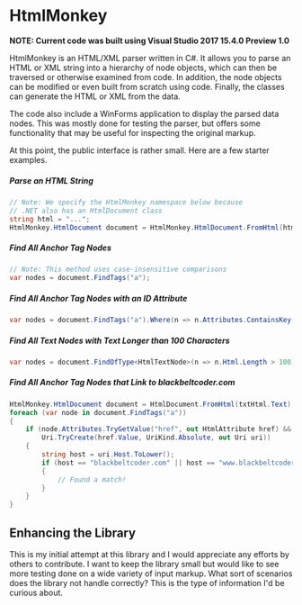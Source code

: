 # HtmlMonkey

**NOTE: Current code was built using Visual Studio 2017 15.4.0 Preview 1.0**

HtmlMonkey is an HTML/XML parser written in C#. It allows you to parse an HTML or XML string into a hierarchy of node objects, which can then be traversed or otherwise examined from code. In addition, the node objects can be modified or even built from scratch using code. Finally, the classes can generate the HTML or XML from the data.

The code also include a WinForms application to display the parsed data nodes. This was mostly done for testing the parser, but offers some functionality that may be useful for inspecting the original markup.

At this point, the public interface is rather small. Here are a few starter examples.

##### Parse an HTML String

```cs
// Note: We specify the HtmlMonkey namespace below because
// .NET also has an HtmlDocument class
string html = "...";
HtmlMonkey.HtmlDocument document = HtmlMonkey.HtmlDocument.FromHtml(html);
```

##### Find All Anchor Tag Nodes

```cs
// Note: This method uses case-insensitive comparisons
var nodes = document.FindTags("a");
```

##### Find All Anchor Tag Nodes with an ID Attribute

```cs
var nodes = document.FindTags("a").Where(n => n.Attributes.ContainsKey("id"));
```

##### Find All Text Nodes with Text Longer than 100 Characters

```cs
var nodes = document.FindOfType<HtmlTextNode>(n => n.Html.Length > 100);
```

##### Find All Anchor Tag Nodes that Link to blackbeltcoder.com

```cs
HtmlMonkey.HtmlDocument document = HtmlDocument.FromHtml(txtHtml.Text);
foreach (var node in document.FindTags("a"))
{
    if (node.Attributes.TryGetValue("href", out HtmlAttribute href) &&
        Uri.TryCreate(href.Value, UriKind.Absolute, out Uri uri))
    {
        string host = uri.Host.ToLower();
        if (host == "blackbeltcoder.com" || host == "www.blackbeltcoder.com")
        {
            // Found a match!
        }
    }
}
```

## Enhancing the Library

This is my initial attempt at this library and I would appreciate any efforts by others to contribute. I want to keep the library small but would like to see more testing done on a wide variety of input markup. What sort of scenarios does the library not handle correctly? This is the type of information I'd be curious about.
